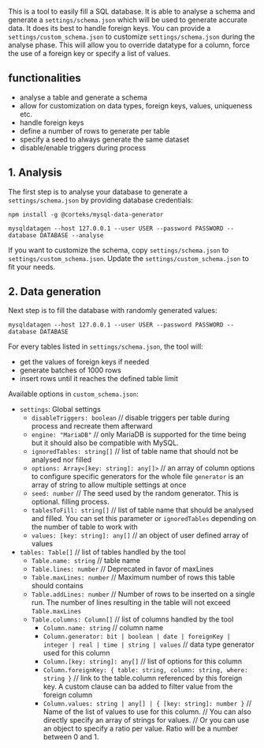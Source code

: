 This is a tool to easily fill a SQL database.
It is able to analyse a schema and generate a `settings/schema.json` which will be used to generate accurate data. It does its best to handle foreign keys.
You can provide a `settings/custom_schema.json` to customize `settings/schema.json` during the analyse phase. This will allow you to override datatype for a column, force the use of a foreign key
or specify a list of values.

## functionalities

-   analyse a table and generate a schema
-   allow for customization on data types, foreign keys, values, uniqueness etc.
-   handle foreign keys
-   define a number of rows to generate per table
-   specify a seed to always generate the same dataset
-   disable/enable triggers during process

## 1. Analysis

The first step is to analyse your database to generate a `settings/schema.json` by providing database credentials:

```
npm install -g @corteks/mysql-data-generator

mysqldatagen --host 127.0.0.1 --user USER --password PASSWORD --database DATABASE --analyse
```

If you want to customize the schema, copy `settings/schema.json` to `settings/custom_schema.json`.
Update the `settings/custom_schema.json` to fit your needs.

## 2. Data generation

Next step is to fill the database with randomly generated values:

```
mysqldatagen --host 127.0.0.1 --user USER --password PASSWORD --database DATABASE
```

For every tables listed in `settings/schema.json`, the tool will:

-   get the values of foreign keys if needed
-   generate batches of 1000 rows
-   insert rows until it reaches the defined table limit

Available options in `custom_schema.json`:

-   `settings`: Global settings
    -   `disableTriggers: boolean` // disable triggers per table during process and recreate them afterward
    -   `engine: "MariaDB"` // only MariaDB is supported for the time being but it should also be compatible with MySQL.
    -   `ignoredTables: string[]` // list of table name that should not be analysed nor filled
    -   `options: Array<[key: string]: any[]>` // an array of column options to configure specific generators for the whole file `generator` is an array of string to allow multiple settings at once
    -   `seed: number` // The seed used by the random generator. This is optional. filling process.
    -   `tablesToFill: string[]` // list of table name that should be analysed and filled. You can set this parameter or `ignoredTables` depending on the number of table to work with
    -   `values: [key: string]: any[]` // an object of user defined array of values
-   `tables: Table[]` // list of tables handled by the tool
    -   `Table.name: string` // table name
    -   `Table.lines: number` // Deprecated in favor of maxLines
    -   `Table.maxLines: number` // Maximum number of rows this table should contains
    -   `Table.addLines: number` // Number of rows to be inserted on a single run. The number of lines resulting in the table will not exceed `Table.maxLines`
    -   `Table.columns: Column[]` // list of columns handled by the tool
        -   `Column.name: string` // column name
        -   `Column.generator: bit | boolean | date | foreignKey | integer | real | time | string | values` // data type generator used for this column
        -   `Column.[key: string]: any[]` // list of options for this column
        -   `Column.foreignKey: { table: string, column: string, where: string }` // link to the table.column referenced by this foreign key. A custom clause can ba added to filter value from the foreign column
        -   `Column.values: string | any[] | { [key: string]: number }`
            // Name of the list of values to use for this column.
            // You can also directly specify an array of strings for values.
            // Or you can use an object to specify a ratio per value. Ratio will be a number between 0 and 1.
